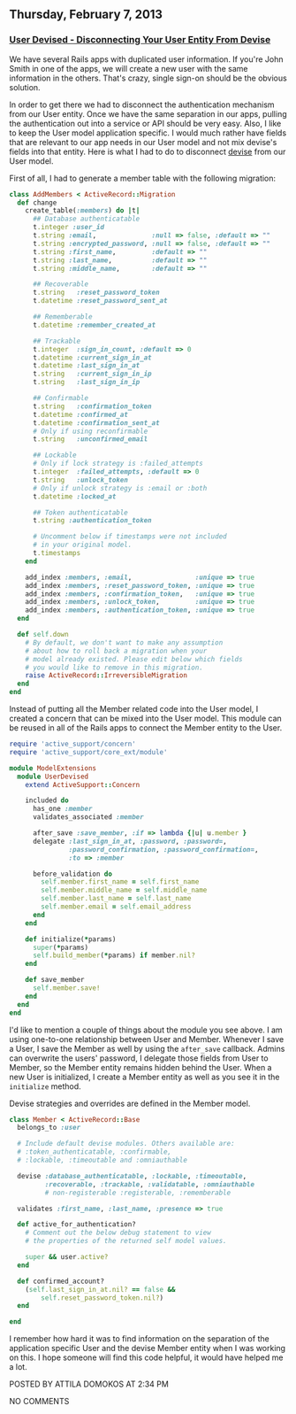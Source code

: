 ## Thursday, February 7, 2013

### [User Devised - Disconnecting Your User Entity From Devise](http://www.adomokos.com/2013/02/user-devised-disconnecting-your-user.html)

We have several Rails apps with duplicated user information. If you're John Smith in one of the apps, we will create a new user with the same information in the others. That's crazy, single sign-on should be the obvious solution.

In order to get there we had to disconnect the authentication mechanism from our User entity. Once we have the same separation in our apps, pulling the authentication out into a service or API should be very easy.
Also, I like to keep the User model application specific. I would much rather have fields that are relevant to our app needs in our User model and not mix devise's fields into that entity.
Here is what I had to do to disconnect [devise](https://github.com/plataformatec/devise) from our User model.

First of all, I had to generate a member table with the following migration:

```ruby
class AddMembers < ActiveRecord::Migration
  def change
    create_table(:members) do |t|
      ## Database authenticatable
      t.integer :user_id
      t.string :email,              :null => false, :default => ""
      t.string :encrypted_password, :null => false, :default => ""
      t.string :first_name,         :default => ""
      t.string :last_name,          :default => ""
      t.string :middle_name,        :default => ""

      ## Recoverable
      t.string   :reset_password_token
      t.datetime :reset_password_sent_at

      ## Rememberable
      t.datetime :remember_created_at

      ## Trackable
      t.integer  :sign_in_count, :default => 0
      t.datetime :current_sign_in_at
      t.datetime :last_sign_in_at
      t.string   :current_sign_in_ip
      t.string   :last_sign_in_ip

      ## Confirmable
      t.string   :confirmation_token
      t.datetime :confirmed_at
      t.datetime :confirmation_sent_at
      # Only if using reconfirmable
      t.string   :unconfirmed_email 

      ## Lockable
      # Only if lock strategy is :failed_attempts
      t.integer  :failed_attempts, :default => 0 
      t.string   :unlock_token
      # Only if unlock strategy is :email or :both
      t.datetime :locked_at

      ## Token authenticatable
      t.string :authentication_token

      # Uncomment below if timestamps were not included
      # in your original model.
      t.timestamps
    end

    add_index :members, :email,                :unique => true
    add_index :members, :reset_password_token, :unique => true
    add_index :members, :confirmation_token,   :unique => true
    add_index :members, :unlock_token,         :unique => true
    add_index :members, :authentication_token, :unique => true
  end

  def self.down
    # By default, we don't want to make any assumption
    # about how to roll back a migration when your
    # model already existed. Please edit below which fields
    # you would like to remove in this migration.
    raise ActiveRecord::IrreversibleMigration
  end
end
```

Instead of putting all the Member related code into the User model, I created a concern that can be mixed into the User model. This module can be reused in all of the Rails apps to connect the Member entity to the User.

```ruby
require 'active_support/concern'
require 'active_support/core_ext/module'

module ModelExtensions
  module UserDevised
    extend ActiveSupport::Concern

    included do
      has_one :member
      validates_associated :member

      after_save :save_member, :if => lambda {|u| u.member }
      delegate :last_sign_in_at, :password, :password=,
               :password_confirmation, :password_confirmation=,
               :to => :member

      before_validation do
        self.member.first_name = self.first_name
        self.member.middle_name = self.middle_name
        self.member.last_name = self.last_name
        self.member.email = self.email_address
      end
    end

    def initialize(*params)
      super(*params)
      self.build_member(*params) if member.nil?
    end

    def save_member
      self.member.save!
    end
  end
end
```

I'd like to mention a couple of things about the module you see above. I am using one-to-one relationship between User and Member. Whenever I save a User, I save the Member as well by using the `after_save` callback. Admins can overwrite the users' password, I delegate those fields from User to Member, so the Member entity remains hidden behind the User. When a new User is initialized, I create a Member entity as well as you see it in the `initialize` method.

Devise strategies and overrides are defined in the Member model.

```ruby
class Member < ActiveRecord::Base
  belongs_to :user

  # Include default devise modules. Others available are:
  # :token_authenticatable, :confirmable,
  # :lockable, :timeoutable and :omniauthable

  devise :database_authenticatable, :lockable, :timeoutable,
         :recoverable, :trackable, :validatable, :omniauthable
         # non-registerable :registerable, :rememberable

  validates :first_name, :last_name, :presence => true

  def active_for_authentication?
    # Comment out the below debug statement to view
    # the properties of the returned self model values.

    super && user.active?
  end

  def confirmed_account?
    (self.last_sign_in_at.nil? == false &&
        self.reset_password_token.nil?)
  end

end
```

I remember how hard it was to find information on the separation of the application specific User and the devise Member entity when I was working on this. I hope someone will find this code helpful, it would have helped me a lot.


POSTED BY ATTILA DOMOKOS AT 2:34 PM


NO COMMENTS
